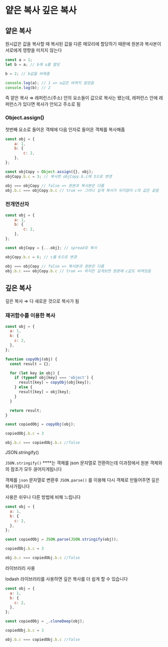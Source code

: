 # 얕은 복사 깊은 복사

## 얕은 복사

원시값은 값을 복사할 때 복사된 값을 다른 메모리에 할당하기 때문에 원본과 복사본이 서로에게 영향을 미치지 않는다

```jsx
const a = 1;
let b = a; // b에 a를 할당

b = 2; // b값을 바꿔줌

console.log(a); // 1 => a값은 바뀌지 않았음
console.log(b); // 2
```

즉 얕은 복사 ⇒ 레퍼런스(주소) 안의 요소들이 값으로 복사는 됐는데, 레퍼런스 안에 레퍼런스가 있다면 복사가 안되고 주소로 됨

### **Object.assign()**

첫번째 요소로 들어온 객체에 다음 인자로 들어온 객체를 복사해줌

```jsx
const obj = {
	a: 1,
	b: {
		c: 2,
	},
};

const objCopy = Object.assign({}, obj);
objCopy.b.c = 3; // 복사한 objCopy.b.c에 3으로 변경

obj === objCopy // false => 원본과 복사본은 다름
obj.b.c === objCopy.b.c // true => 그러나 깊게 복사가 되지않아 c의 값은 같음
```

### **전개연산자**

```jsx
const obj = {
	a: 1,
	b: {
		c: 2,
	},
};

const objCopy = {...obj}; // spread로 복사

objCopy.b.c = 6; // c를 6으로 변경

obj === objCopy // false => 복사본과 원본은 다름
obj.b.c === objCopy.b.c // true => 하지만 깊게보면 원본에 c값도 바껴있음
```

## 깊은 복사

깊은 복사 ⇒ 다 새로운 것으로 복사가 됨

### 재귀함수를 이용한 복사

```jsx
const obj = {
  a: 1,
  b: {
    c: 2,
  },
};

function copyObj(obj) {
  const result = {};

  for (let key in obj) {
    if (typeof obj[key] === 'object') {
      result[key] = copyObj(obj[key]);
    } else {
      result[key] = obj[key];
    }
  }

  return result;
}

const copiedObj = copyObj(obj);

copiedObj.b.c = 3

obj.b.c === copiedObj.b.c //false
```

JSON.stringify()

`JSON.stringify()` ****는 객체를 json 문자열로 전환하는데 이과정에서 원본 객체와의 참조가 모두 끊어지게됩니다

객체를 `json` 문자열로 변환후 `JSON.parse()` 를 이용해 다시 객체로 만들어주면 깊은 복사가됩니다

사용은 쉬우나 다른 방법에 비해 느립니다

```jsx
const obj = {
  a: 1,
  b: {
    c: 2,
  },
};

const copiedObj = JSON.parse(JSON.stringify(obj));

copiedObj.b.c = 3

obj.b.c === copiedObj.b.c //false
```

라이브러리 사용

lodash 라이브러리를 사용하면 깊은 복사를 더 쉽게 할 수 있습니다

```jsx
const obj = {
  a: 1,
  b: {
    c: 2,
  },
};

const copiedObj = _.cloneDeep(obj);

copiedObj.b.c = 3

obj.b.c === copiedObj.b.c //false
```